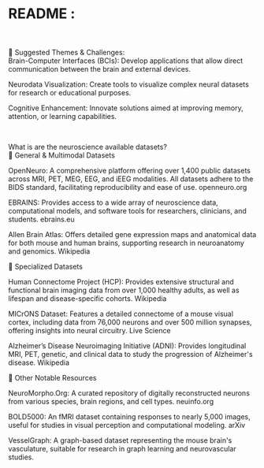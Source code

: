 # README :
<br>
<br>
​​🧩 Suggested Themes & Challenges:<br>
​Brain-Computer Interfaces (BCIs): Develop applications that allow direct communication between the brain and external devices.<br>

​Neurodata Visualization: Create tools to visualize complex neural datasets for research or educational purposes.<br>

​Cognitive Enhancement: Innovate solutions aimed at improving memory, attention, or learning capabilities.<br>

​

​What is are the neuroscience available datasets? <br>
​🧠 General & Multimodal Datasets <br>

​OpenNeuro: A comprehensive platform offering over 1,400 public datasets across MRI, PET, MEG, EEG, and iEEG modalities. All datasets adhere to the BIDS standard, facilitating reproducibility and ease of use. openneuro.org <br>

​EBRAINS: Provides access to a wide array of neuroscience data, computational models, and software tools for researchers, clinicians, and students. ebrains.eu <br>

​Allen Brain Atlas: Offers detailed gene expression maps and anatomical data for both mouse and human brains, supporting research in neuroanatomy and genomics. Wikipedia <br>

​🧬 Specialized Datasets <br>

​Human Connectome Project (HCP): Provides extensive structural and functional brain imaging data from over 1,000 healthy adults, as well as lifespan and disease-specific cohorts. Wikipedia <br>

​MICrONS Dataset: Features a detailed connectome of a mouse visual cortex, including data from 76,000 neurons and over 500 million synapses, offering insights into neural circuitry. Live Science <br>

​Alzheimer’s Disease Neuroimaging Initiative (ADNI): Provides longitudinal MRI, PET, genetic, and clinical data to study the progression of Alzheimer's disease. Wikipedia <br>

​🧩 Other Notable Resources <br>

​NeuroMorpho.Org: A curated repository of digitally reconstructed neurons from various species, brain regions, and cell types. neuinfo.org <br>

​BOLD5000: An fMRI dataset containing responses to nearly 5,000 images, useful for studies in visual perception and computational modeling. arXiv <br>

​VesselGraph: A graph-based dataset representing the mouse brain's vasculature, suitable for research in graph learning and neurovascular studies. <br>
